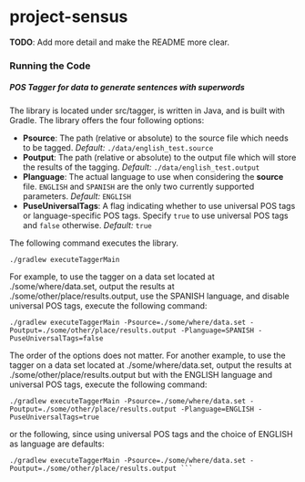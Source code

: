 # project-sensus

__TODO__: Add more detail and make the README more clear.

### Running the Code

##### POS Tagger for data to generate sentences with superwords

The library is located under src/tagger, is written in Java, and is built with Gradle. The library offers the four following options:

+ __Psource__: The path (relative or absolute) to the source file which needs to be tagged. _Default:_ ```./data/english_test.source```
+ __Poutput__: The path (relative or absolute) to the output file which will store the results of the tagging. _Default:_ ```./data/english_test.output```
+ __Planguage__: The actual language to use when considering the __source__ file. ```ENGLISH``` and ```SPANISH``` are the only two currently supported parameters. _Default:_ ```ENGLISH```
+ __PuseUniversalTags__: A flag indicating whether to use universal POS tags or language-specific POS tags. Specify ```true``` to use universal POS tags and ```false``` otherwise. _Default:_ ```true```

The following command executes the library.

```
./gradlew executeTaggerMain
```

For example, to use the tagger on a data set located at ./some/where/data.set, output the results at ./some/other/place/results.output, use the SPANISH language, and disable universal POS tags, execute the following command:

```
./gradlew executeTaggerMain -Psource=./some/where/data.set -Poutput=./some/other/place/results.output -Planguage=SPANISH -PuseUniversalTags=false
```

The order of the options does not matter. For another example, to use the tagger on a data set located at ./some/where/data.set, output the results at ./some/other/place/results.output but with the ENGLISH language and universal POS tags, execute the following command:

```
./gradlew executeTaggerMain -Psource=./some/where/data.set -Poutput=./some/other/place/results.output -Planguage=ENGLISH -PuseUniversalTags=true
```

or the following, since using universal POS tags and the choice of ENGLISH as language are defaults:

```
./gradlew executeTaggerMain -Psource=./some/where/data.set -Poutput=./some/other/place/results.output ```
